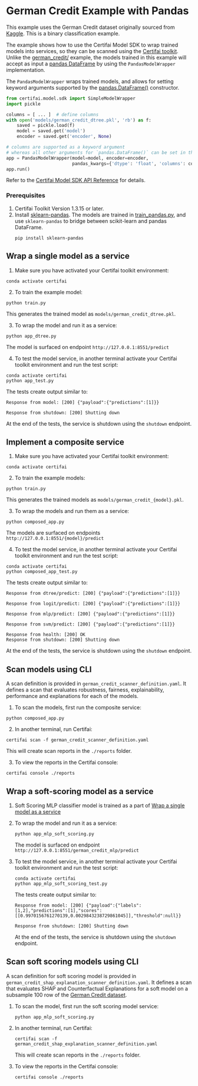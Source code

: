 # German Credit Example with Pandas

This example uses the German Credit dataset originally sourced from [Kaggle](https://www.kaggle.com/uciml/german-credit).
This is a binary classification example.

The example shows how to use the Certifai Model SDK to wrap trained models into services, so they can be scanned using
the [Certifai toolkit](https://cognitivescale.github.io/cortex-certifai/docs/about). Unlike
the [german_credit/](../german_credit/README.md) example, the models trained in this example will accept as input a
[pandas DataFrame](https://pandas.pydata.org/) by using the `PandasModelWrapper` implementation.

The `PandasModelWrapper` wraps trained models, and allows for setting keyword arguments supported by the
[pandas.DataFrame()](https://pandas.pydata.org/docs/reference/api/pandas.DataFrame.html) constructor. 
```python
from certifai.model.sdk import SimpleModelWrapper
import pickle

columns = [ ... ]  # define columns
with open('models/german_credit_dtree.pkl', 'rb') as f:
    saved = pickle.load(f)
    model = saved.get('model')
    encoder = saved.get('encoder', None)

# columns are supported as a keyword argument
# whereas all other arguments for `pandas.DataFrame()` can be set in the `pandas_kwargs` parameter
app = PandasModelWrapper(model=model, encoder=encoder,
                         pandas_kwargs={'dtype': 'float', 'columns': columns})
app.run()
```

Refer to the [Certifai Model SDK API Reference](https://cognitivescale.github.io/cortex-certifai/docs/reference/api)
for details.

### Prerequisites

1. Certifai Toolkit Version 1.3.15 or later.
2. Install [sklearn-pandas](https://github.com/scikit-learn-contrib/sklearn-pandas).
   The models are trained in [train_pandas.py](train_pandas.py), and use `sklearn-pandas` to bridge between
   scikit-learn and pandas DataFrame.
    ```commandline
    pip install sklearn-pandas
    ```

## Wrap a single model as a service

1. Make sure you have activated your Certifai toolkit environment:

```
conda activate certifai
```

2. To train the example model:

```
python train.py
```

This generates the trained model as `models/german_credit_dtree.pkl`.

3. To wrap the model and run it as a service:

```
python app_dtree.py
```

The model is surfaced on endpoint `http://127.0.0.1:8551/predict`

4. To test the model service, in another terminal activate your Certifai toolkit environment and run the test script:

```
conda activate certifai
python app_test.py
```

The tests create output similar to:

```
Response from model: [200] {"payload":{"predictions":[1]}}

Response from shutdown: [200] Shutting down
```

At the end of the tests, the service is shutdown using the `shutdown` endpoint.

## Implement a composite service

1. Make sure you have activated your Certifai toolkit environment:

```
conda activate certifai
```

2. To train the example models:

```
python train.py
```

This generates the trained models as `models/german_credit_{model}.pkl`.

3. To wrap the models and run them as a service:

```
python composed_app.py
```

The models are surfaced on endpoints `http://127.0.0.1:8551/{model}/predict`

4. To test the model service, in another terminal activate your Certifai toolkit environment and run the test script:

```
conda activate certifai
python composed_app_test.py
```

The tests create output similar to:

```
Response from dtree/predict: [200] {"payload":{"predictions":[1]}}

Response from logit/predict: [200] {"payload":{"predictions":[1]}}

Response from mlp/predict: [200] {"payload":{"predictions":[1]}}

Response from svm/predict: [200] {"payload":{"predictions":[1]}}

Response from health: [200] OK
Response from shutdown: [200] Shutting down
```

At the end of the tests, the service is shutdown using the `shutdown` endpoint.

## Scan models using CLI

A scan definition is provided in `german_credit_scanner_definition.yaml`. It defines a scan that evaluates robustness,
fairness, explainability, performance and explanations for each of the models.

1. To scan the models, first run the composite service:

```
python composed_app.py
```

2. In another terminal, run Certifai:

```
certifai scan -f german_credit_scanner_definition.yaml
```

This will create scan reports in the `./reports` folder.

3. To view the reports in the Certifai console:

```
certifai console ./reports
```

## Wrap a soft-scoring model as a service

1. Soft Scoring MLP classifier model is trained as a part
   of [Wrap a single model as a service](#wrap-a-single-model-as-a-service)

2. To wrap the model and run it as a service:
    ```
    python app_mlp_soft_scoring.py
    ```
   The model is surfaced on endpoint `http://127.0.0.1:8551/german_credit_mlp/predict`

3. To test the model service, in another terminal activate your Certifai toolkit environment and run the test script:

    ```
    conda activate certifai
    python app_mlp_soft_scoring_test.py
    ```
   The tests create output similar to:
    ```
    Response from model: [200] {"payload":{"labels":[1,2],"predictions":[1],"scores":[[0.9970156761270139,0.0029843238729861045]],"threshold":null}}

    Response from shutdown: [200] Shutting down
    ```
   At the end of the tests, the service is shutdown using the `shutdown` endpoint.

## Scan soft scoring models using CLI

A scan definition for soft scoring model is provided in `german_credit_shap_explanation_scanner_definition.yaml`. It
defines a scan that evaluates SHAP and Counterfactual Explanations for a soft model on a subsample 100 row of
the [German Credit dataset](#german-credit-example).

1. To scan the model, first run the soft scoring model service:
    ```
    python app_mlp_soft_scoring.py
    ```

2. In another terminal, run Certifai:
    ```
    certifai scan -f german_credit_shap_explanation_scanner_definition.yaml
    ```
   This will create scan reports in the `./reports` folder.

3. To view the reports in the Certifai console:
    ```
    certifai console ./reports
    ```
